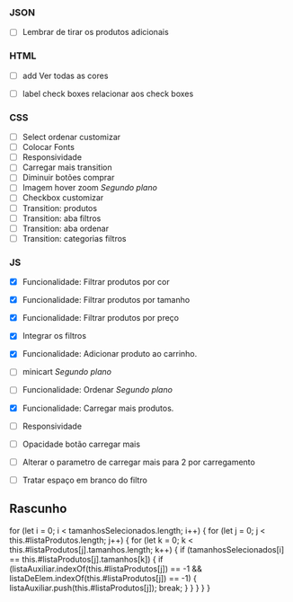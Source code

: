 ### JSON
- [ ] Lembrar de tirar os produtos adicionais

### HTML
- [ ] add Ver todas as cores
- [ ] label check boxes relacionar aos check boxes


### CSS
- [ ] Select ordenar customizar
- [ ] Colocar Fonts
- [ ] Responsividade
- [ ] Carregar mais transition
- [ ] Diminuir botões comprar
- [ ] Imagem hover zoom *Segundo plano*
- [ ] Checkbox customizar
- [ ] Transition: produtos
- [ ] Transition: aba filtros
- [ ] Transition: aba ordenar
- [ ] Transition: categorias filtros

### JS
- [X] Funcionalidade: Filtrar produtos por cor
- [X] Funcionalidade: Filtrar produtos por tamanho
- [X] Funcionalidade: Filtrar produtos por preço
- [X] Integrar os filtros
- [X] Funcionalidade: Adicionar produto ao carrinho.
- [ ] minicart *Segundo plano*
- [ ] Funcionalidade: Ordenar *Segundo plano*
- [X] Funcionalidade: Carregar mais produtos.
- [ ] Responsividade
- [ ] Opacidade botão carregar mais
- [ ] Alterar o parametro de carregar mais para 2 por carregamento
- [ ] Tratar espaço em branco do filtro


## Rascunho

for (let i = 0; i < tamanhosSelecionados.length; i++) {
                for (let j = 0; j < this.#listaProdutos.length; j++) {
                    for (let k = 0; k < this.#listaProdutos[j].tamanhos.length; k++) {
                        if (tamanhosSelecionados[i] == this.#listaProdutos[j].tamanhos[k]) {
                            if (listaAuxiliar.indexOf(this.#listaProdutos[j]) == -1 && listaDeElem.indexOf(this.#listaProdutos[j]) == -1) {
                                listaAuxiliar.push(this.#listaProdutos[j]);
                                break;
                            }
                        } 
                    }
                }
            }